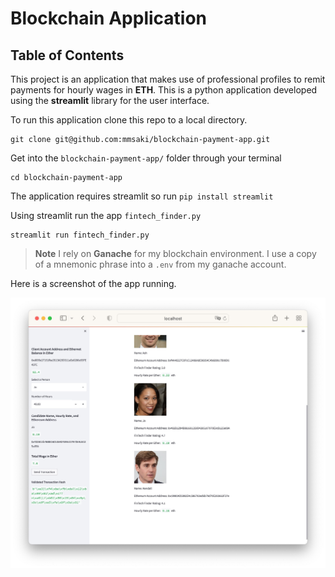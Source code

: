 # Blockchain Application 

## Table of Contents

This project is an application that makes use of professional profiles to remit payments for hourly wages in **ETH**. This is a python application developed using the **streamlit** library for the user interface.

To run this application clone this repo to a local directory. 

```Terminal
git clone git@github.com:mmsaki/blockchain-payment-app.git
```

Get into the `blockchain-payment-app/` folder through your terminal

```
cd blockchain-payment-app
```

The application requires streamlit so run `pip install streamlit`

Using streamlit run the app `fintech_finder.py`
```
streamlit run fintech_finder.py
```

> **Note**
I rely on **Ganache** for my blockchain environment. I use a copy of a mnemonic phrase into a `.env` from my ganache account.

Here is a screenshot of the app running.

![Screen Shot](./images/screenshot_app.jpg)